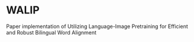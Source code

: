 # WALIP
Paper implementation of Utilizing Language-Image Pretraining for Efficient and Robust Bilingual Word Alignment

